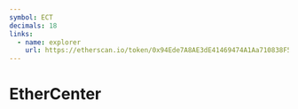 ```yaml
---
symbol: ECT
decimals: 18
links:
  - name: explorer
    url: https://etherscan.io/token/0x94Ede7A8AE3dE41469474A1Aa710838F5cDC6369
---
```


# EtherCenter
